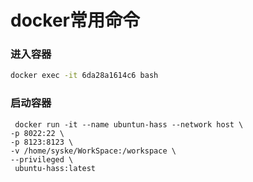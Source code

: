 # docker常用命令

### 进入容器

```sh
docker exec -it 6da28a1614c6 bash
```

### 启动容器
```
 docker run -it --name ubuntun-hass --network host \
-p 8022:22 \
-p 8123:8123 \
-v /home/syske/WorkSpace:/workspace \
--privileged \
 ubuntu-hass:latest
```